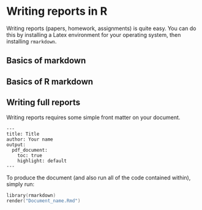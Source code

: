 
# Writing reports in R

Writing reports (papers, homework, assignments) is quite easy. You can do this by installing a Latex environment for your operating system, then installing `rmarkdown`. 

## Basics of markdown

## Basics of R markdown

## Writing full reports

Writing reports requires some simple front matter on your document. 

```
---
title: Title
author: Your name
output:
  pdf_document:
    toc: true
    highlight: default
---  
```

To produce the document (and also run all of the code contained within), simply run:

```S
library(rmarkdown)
render("Document_name.Rmd")
```



